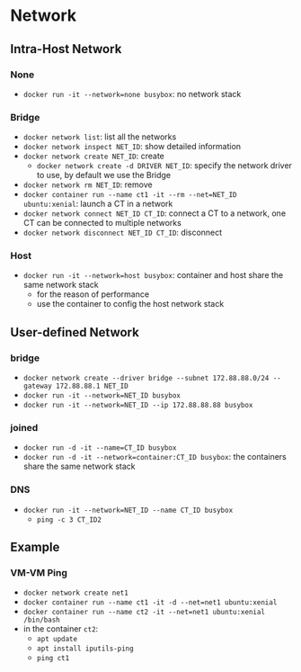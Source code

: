 # Network
## Intra-Host Network
### None
- `docker run -it --network=none busybox`: no network stack

### Bridge
- `docker network list`: list all the networks
- `docker network inspect NET_ID`: show detailed information
- `docker network create NET_ID`: create
  - `docker network create -d DRIVER NET_ID`: specify the network driver to use, by default we use the Bridge
- `docker network rm NET_ID`: remove
- `docker container run --name ct1 -it --rm --net=NET_ID ubuntu:xenial`: launch a CT in a network
- `docker network connect NET_ID CT_ID`: connect a CT to a network, one CT can be connected to multiple networks
- `docker network disconnect NET_ID CT_ID`: disconnect

### Host
- `docker run -it --network=host busybox`: container and host share the same network stack
  - for the reason of performance 
  - use the container to config the host network stack


## User-defined Network
### bridge
- `docker network create --driver bridge --subnet 172.88.88.0/24 --gateway 172.88.88.1 NET_ID`
- `docker run -it --network=NET_ID busybox`
- `docker run -it --network=NET_ID --ip 172.88.88.88 busybox`

### joined
- `docker run -d -it --name=CT_ID busybox`
- `docker run -d -it --network=container:CT_ID busybox`: the containers share the same network stack

### DNS
- `docker run -it --network=NET_ID --name CT_ID busybox`
  - `ping -c 3 CT_ID2`
 

## Example
### VM-VM Ping
- `docker network create net1`
- `docker container run --name ct1 -it -d --net=net1 ubuntu:xenial`
- `docker container run --name ct2 -it --net=net1 ubuntu:xenial /bin/bash`
- in the container `ct2`: 
    - `apt update`
    - `apt install iputils-ping`
    - `ping ct1`
